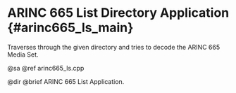 # ARINC 665 List Directory Application {#arinc665_ls_main}

Traverses through the given directory and tries to decode the ARINC 665 Media 
Set.

@sa @ref arinc665_ls.cpp

@dir
@brief ARINC 665 List Application.
